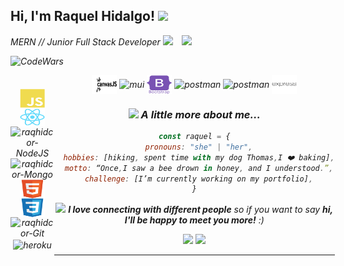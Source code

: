 <h2> Hi, I'm Raquel Hidalgo! <img src="https://media.giphy.com/media/mGcNjsfWAjY5AEZNw6/giphy.gif" width="50"></h2>
<img align='right' src="https://media0.giphy.com/media/cU9aTRdZzZXauh1aMA/giphy.gif?cid=790b7611a5470a40b8d1235eed5c5c2470c42a750545950c&rid=giphy.gif&ct=g" width="230">
 
<p><em> MERN // Junior Full Stack Developer <img src="https://media.giphy.com/media/WUlplcMpOCEmTGBtBW/giphy.gif" width="30"> 
</p>
 
<img alt='CodeWars' src='https://www.codewars.com/users/raqhidcor/badges/micro' /> </p>

<div style="display: flex; align-items:center"><br>
  <div align="center">
  <img align="center" alt="raqhidcor-Js" height="30" width="40" src="https://raw.githubusercontent.com/devicons/devicon/master/icons/javascript/javascript-plain.svg">
  <img align="center" alt="raqhidcor-React" height="30" width="40" src="https://raw.githubusercontent.com/devicons/devicon/master/icons/react/react-original.svg">
  <img align="center" alt="raqhidcor-NodeJS" height="30" width="40" src="https://cdn.jsdelivr.net/gh/devicons/devicon/icons/nodejs/nodejs-original.svg">
  <img align="center" alt="raqhidcor-Mongo" height="30" width="40" src="https://cdn.jsdelivr.net/gh/devicons/devicon/icons/mongodb/mongodb-original.svg">
  <img align="center" alt="raqhidcor-HTML" height="30" width="40" src="https://raw.githubusercontent.com/devicons/devicon/master/icons/html5/html5-original.svg">
  <img align="center" alt="raqhidcor-CSS" height="30" width="40" src="https://raw.githubusercontent.com/devicons/devicon/master/icons/css3/css3-original.svg">
  <img align="center" alt="raqhidcor-Git" height="30" width="40" src="https://cdn.jsdelivr.net/gh/devicons/devicon/icons/git/git-original.svg">
  <img align="center" alt="heroku" height="30" width="40" src="https://www.vectorlogo.zone/logos/heroku/heroku-icon.svg">
  </div>
 
  <div style="display: flex; align-items:center"><br>
  <div align="center">
   <img align="center" alt="canvasjs" height="30" width="40" src="https://raw.githubusercontent.com/Hardik0307/Hardik0307/master/assets/canvasjs-charts.svg"> 
   <img align="center" alt="mui" height="30" width="40" src="https://cdn.worldvectorlogo.com/logos/material-ui-1.svg">
   <img align="center" alt="bootstrap" height="30" width="40" src="https://raw.githubusercontent.com/devicons/devicon/master/icons/bootstrap/bootstrap-plain-wordmark.svg">
   <img align="center" alt="postman" height="30" width="40" src="https://www.vectorlogo.zone/logos/getpostman/getpostman-icon.svg">
   <img align="center" alt="postman" height="30" width="40" src="https://user-images.githubusercontent.com/8939680/57233882-20344080-6fe5-11e9-9086-d20a955bed59.png">
   <img align="center" alt="postman" height="30" width="40" src="https://raw.githubusercontent.com/devicons/devicon/master/icons/express/express-original-wordmark.svg"
 </div>



### <img src="https://media.giphy.com/media/VgCDAzcKvsR6OM0uWg/giphy.gif" width="50"> A little more about me...  

```javascript
const raquel = {
  pronouns: "she" | "her",
  hobbies: [hiking, spent time with my dog Thomas,I ❤️ baking],
  motto: “Once,I saw a bee drown in honey, and I understood.”,
  challenge: [I’m currently working on my portfolio],
}
```

<img src="https://media.giphy.com/media/LnQjpWaON8nhr21vNW/giphy.gif" width="60"> <em><b>I love connecting with different people</b> so if you want to say <b>hi, I'll be happy to meet you more!</b> :)</em>

<div align='center'> 
  <a href = "mailto: raqhidcor@gmail.com"><img src="https://img.shields.io/badge/-Gmail-%23333?style=for-the-badge&logo=gmail&logoColor=white" target="_blank"></a>
  <a href="https://www.linkedin.com/in/raquel-hidalgo-corchuelo/" target="_blank"><img src="https://img.shields.io/badge/-LinkedIn-%230077B5?style=for-the-badge&logo=linkedin&logoColor=white" target="_blank"></a> 

---

